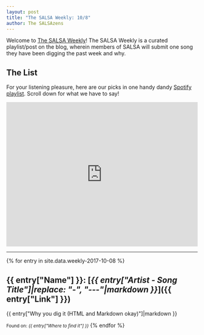 ```yaml
---
layout: post
title: "The SALSA Weekly: 10/8"
author: The SALSAzens
---
```


Welcome to [The SALSA Weekly](/weekly)! The SALSA Weekly is a curated playlist/post on the blog, wherein members of SALSA will submit one song they have been digging the past week and why.

<style>
iframe { margin: 0 auto; display: block; width: 100%; }
</style>

## The List

For your listening pleasure, here are our picks in one handy dandy [Spotify playlist](https://open.spotify.com/user/lunostophiles/playlist/3iBmRtt89lHA75VSyFLL21). Scroll down for what we have to say!

<iframe src="https://open.spotify.com/embed/user/lunostophiles/playlist/3iBmRtt89lHA75VSyFLL21" width="300" height="380" frameborder="0" allowtransparency="true"></iframe>

-----

{% for entry in site.data.weekly-2017-10-08 %}
## {{ entry["Name"] }}: [*{{ entry["Artist - Song Title"]|replace: "-", "---"|markdown }}*]({{ entry["Link"] }})

{{ entry["Why you dig it (HTML and Markdown okay)"]|markdown }}

<small>Found on: <em>{{ entry["Where to find it"] }}</em></small>
{% endfor %}
